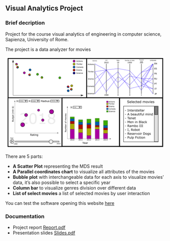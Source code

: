 ## Visual Analytics Project

### Brief decription

Project for the course visual analytics of engineering in computer science, Sapienza, University of Rome.

The project is a data analyzer for movies

![project mockup](./docs/mockup.png)

There are 5 parts:

- **A Scatter Plot** representing the MDS result
- **A Parallel coordinates chart** to visualize all attributes of the movies
- **Bubble plot** with interchangeable data for each axis to visualize movies’ data, it’s also possible to select a specific year
- **Column bar** to visualize genres division over different data
- **List of select movies** a list of selected movies by user interaction

You can test the software opening this website [here](https://kernel-machine.github.io/VA_Project/)

### Documentation
- Project report [Report.pdf](https://github.com/kernel-machine/VA_Project/blob/main/report/report.pdf)
- Presentation slides [Slides.pdf](https://github.com/kernel-machine/VA_Project/files/10474585/Visual.Analytics.presentation.pdf)
